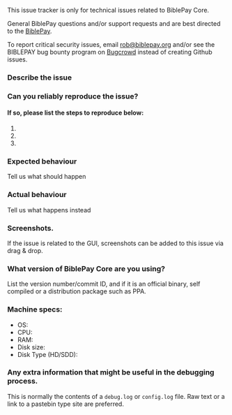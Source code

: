 <!--- Remove sections that do not apply -->

This issue tracker is only for technical issues related to BiblePay Core.

General BiblePay questions and/or support requests and are best directed to the [BiblePay](https://forum.biblepay.org/).

To report critical security issues, email rob@biblepay.org and/or see the BIBLEPAY bug bounty program on [Bugcrowd](https://forum.biblepay.org) instead of creating Github issues.

### Describe the issue

### Can you reliably reproduce the issue?
#### If so, please list the steps to reproduce below:
1.
2.
3.

### Expected behaviour
Tell us what should happen

### Actual behaviour
Tell us what happens instead

### Screenshots.
If the issue is related to the GUI, screenshots can be added to this issue via drag & drop.

### What version of BiblePay Core are you using?
List the version number/commit ID, and if it is an official binary, self compiled or a distribution package such as PPA.

### Machine specs:
- OS:
- CPU:
- RAM:
- Disk size:
- Disk Type (HD/SDD):

### Any extra information that might be useful in the debugging process.
This is normally the contents of a `debug.log` or `config.log` file. Raw text or a link to a pastebin type site are preferred.
